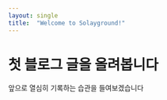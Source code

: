 ```yaml
---
layout: single
title:  "Welcome to Solayground!"
---
```


# 첫 블로그 글을 올려봅니다

앞으로 열심히 기록하는 습관을 들여보겠습니다

